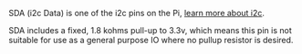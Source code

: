 SDA (i2c Data) is one of the i2c pins on the Pi, [learn more about i2c](/pinout/i2c).

SDA includes a fixed, 1.8 kohms pull-up to 3.3v, which means this pin is not suitable for use as a general purpose IO where no pullup resistor is desired.

